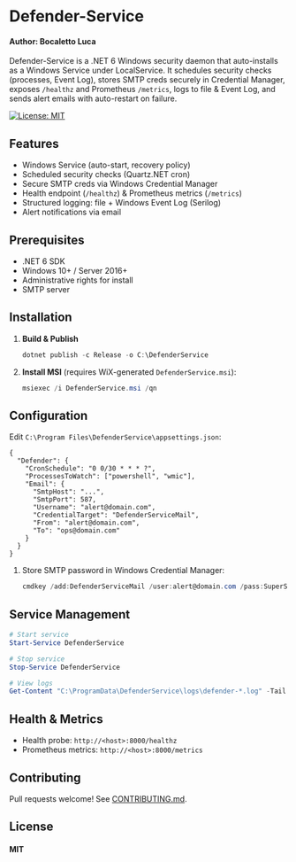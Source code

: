 # Defender-Service
#### Author: Bocaletto Luca

Defender-Service is a .NET 6 Windows security daemon that auto-installs as a Windows Service under LocalService. It schedules security checks (processes, Event Log), stores SMTP creds securely in Credential Manager, exposes `/healthz` and Prometheus `/metrics`, logs to file & Event Log, and sends alert emails with auto-restart on failure.

[![License: MIT](https://img.shields.io/badge/License-MIT-blue.svg)](LICENSE)

## Features

- Windows Service (auto-start, recovery policy)  
- Scheduled security checks (Quartz.NET cron)  
- Secure SMTP creds via Windows Credential Manager  
- Health endpoint (`/healthz`) & Prometheus metrics (`/metrics`)  
- Structured logging: file + Windows Event Log (Serilog)  
- Alert notifications via email  

## Prerequisites

- .NET 6 SDK  
- Windows 10+ / Server 2016+  
- Administrative rights for install  
- SMTP server  

## Installation

1. **Build & Publish**
   ```powershell
   dotnet publish -c Release -o C:\DefenderService
   ```
2. **Install MSI** (requires WiX-generated `DefenderService.msi`):
   ```powershell
   msiexec /i DefenderService.msi /qn
   ```

## Configuration

Edit `C:\Program Files\DefenderService\appsettings.json`:

```jsonc
{
  "Defender": {
    "CronSchedule": "0 0/30 * * * ?",
    "ProcessesToWatch": ["powershell", "wmic"],
    "Email": {
      "SmtpHost": "...",
      "SmtpPort": 587,
      "Username": "alert@domain.com",
      "CredentialTarget": "DefenderServiceMail",
      "From": "alert@domain.com",
      "To": "ops@domain.com"
    }
  }
}
```

1. Store SMTP password in Windows Credential Manager:
   ```powershell
   cmdkey /add:DefenderServiceMail /user:alert@domain.com /pass:SuperSecret
   ```

## Service Management

```powershell
# Start service
Start-Service DefenderService

# Stop service
Stop-Service DefenderService

# View logs
Get-Content "C:\ProgramData\DefenderService\logs\defender-*.log" -Tail 50
```

## Health & Metrics

- Health probe: `http://<host>:8000/healthz`  
- Prometheus metrics: `http://<host>:8000/metrics`  

## Contributing

Pull requests welcome! See [CONTRIBUTING.md](CONTRIBUTING.md).

## License
#### MIT
